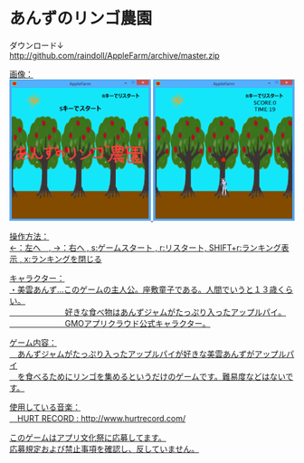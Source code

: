 あんずのリンゴ農園
=========
<p>ダウンロード↓<br>
<a href="http://github.com/raindoll/AppleFarm/archive/master.zip">http://github.com/raindoll/AppleFarm/archive/master.zip</p>
 
<p>画像：<br>
<img src="./画像/titlepage.png" width="250" height="250" alt="スタート画面">
<img src="./画像/gamepage.png" width="250" height="250" alt="ゲーム画面"></p>

<p>操作方法：<br>
 ←：左へ　, →：右へ , s:ゲームスタート , r:リスタート, SHIFT+r:ランキング表示 , x:ランキングを閉じる</p>

<p>キャラクター：<br>
 ・美雲あんず…このゲームの主人公。座敷童子である。人間でいうと１３歳くらい。<br>
　　　　　　　好きな食べ物はあんずジャムがたっぷり入ったアップルパイ。<br>
　　　　　　　GMOアプリクラウド公式キャラクター。</p>

<p>ゲーム内容：<br>
　あんずジャムがたっぷり入ったアップルパイが好きな美雲あんずがアップルパイ<br>
　を食べるためにリンゴを集めるというだけのゲームです。難易度などはないです。</p>

<p>使用している音楽：<br>
　HURT RECORD : <a href="http://www.hurtrecord.com/">http://www.hurtrecord.com/</p>
<p>このゲームはアプリ文化祭に応募してます。<br>
応募規定および禁止事項を確認し、反していません。</a></p>　
